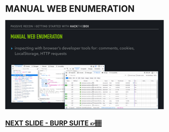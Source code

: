 # MANUAL WEB ENUMERATION

![Slide16](/assets_/slides16.jpg)

## [NEXT SLIDE  - BURP SUITE 👉🏽](17-slide.md)
